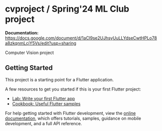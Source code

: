 # cvproject / Spring'24 ML Club project

**Documentation:** https://docs.google.com/document/d/1aCl9se2UJhsyUuLLYdseCwtHPLo78a8zkqnmLcjY5Vs/edit?usp=sharing

Computer Vision project

## Getting Started

This project is a starting point for a Flutter application.

A few resources to get you started if this is your first Flutter project:

- [Lab: Write your first Flutter app](https://docs.flutter.dev/get-started/codelab)
- [Cookbook: Useful Flutter samples](https://docs.flutter.dev/cookbook)

For help getting started with Flutter development, view the
[online documentation](https://docs.flutter.dev/), which offers tutorials,
samples, guidance on mobile development, and a full API reference.

